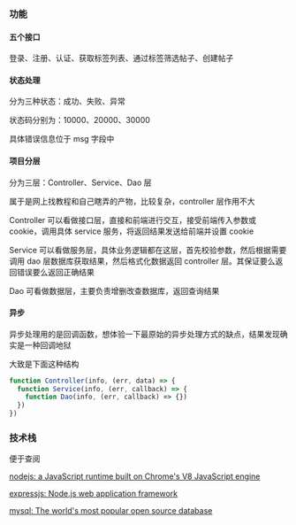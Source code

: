 ### 功能

#### 五个接口

登录、注册、认证、获取标签列表、通过标签筛选帖子、创建帖子

#### 状态处理

分为三种状态：成功、失败、异常

状态码分别为：10000、20000、30000

具体错误信息位于 msg 字段中

#### 项目分层

分为三层：Controller、Service、Dao 层

属于是网上找教程和自己瞎弄的产物，比较复杂，controller 层作用不大

Controller 可以看做接口层，直接和前端进行交互，接受前端传入参数或 cookie，调用具体 service 服务，将返回结果发送给前端并设置 cookie

Service 可以看做服务层，具体业务逻辑都在这层，首先校验参数，然后根据需要调用 dao 层数据库获取结果，然后格式化数据返回 controller 层。其保证要么返回错误要么返回正确结果

Dao 可看做数据层，主要负责增删改查数据库，返回查询结果

#### 异步

异步处理用的是回调函数，想体验一下最原始的异步处理方式的缺点，结果发现确实是一种回调地狱

大致是下面这种结构

```javascript
function Controller(info, (err, data) => {
  function Service(info, (err, callback) => {
    function Dao(info, (err, callback) => {})
  })
})
```

### 技术栈

便于查阅

[nodejs: a JavaScript runtime built on Chrome's V8 JavaScript engine](https://nodejs.org/en/)

[expressjs: Node.js web application framework](https://expressjs.com/)

[mysql: The world's most popular open source database](https://www.mysql.com/)